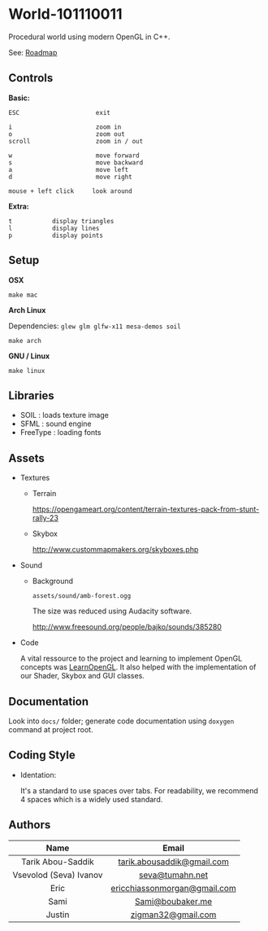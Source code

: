 # World-101110011

Procedural world using modern OpenGL in C++.

See: [Roadmap](docs/roadmap.md)

## Controls

**Basic:**

    ESC                     exit
    
    i                       zoom in
    o                       zoom out
    scroll                  zoom in / out
    
    w                       move forward
    s                       move backward
    a                       move left
    d                       move right
    
    mouse + left click     look around
    
**Extra:**

    t           display triangles
    l           display lines
    p           display points

## Setup

**OSX**

    make mac

**Arch Linux**

Dependencies: ```glew glm glfw-x11 mesa-demos soil```

    make arch

**GNU / Linux**

    make linux

## Libraries

- SOIL : loads texture image
- SFML : sound engine
- FreeType : loading fonts

## Assets

- Textures

    - Terrain
    
        https://opengameart.org/content/terrain-textures-pack-from-stunt-rally-23

    - Skybox

        http://www.custommapmakers.org/skyboxes.php

- Sound
    
    - Background

        ```assets/sound/amb-forest.ogg```

        The size was reduced using Audacity software.

        http://www.freesound.org/people/bajko/sounds/385280

- Code
    
    A vital ressource to the project and learning to implement
    OpenGL concepts was [LearnOpenGL](https://learnopengl.com). It also helped with the implementation of our Shader, Skybox and GUI classes. 

## Documentation

Look into ```docs/``` folder; generate code documentation using ```doxygen``` command at project root.

## Coding Style

- Identation:

    It's a standard to use spaces over tabs. For readability, we recommend 4 spaces which is a widely used standard.

## Authors

| Name                   |  Email                       |
|:----------------------:|:----------------------------:|
| Tarik Abou-Saddik      | tarik.abousaddik@gmail.com   |
| Vsevolod (Seva) Ivanov | seva@tumahn.net              |
| Eric                   | ericchiassonmorgan@gmail.com |
| Sami					 | Sami@boubaker.me			    |
| Justin                 | zigman32@gmail.com           |
